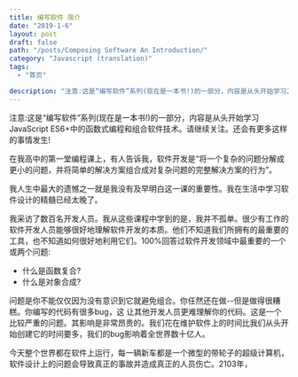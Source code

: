 ```yaml
---
title: 编写软件 简介
date: "2019-1-6"
layout: post
draft: false
path: "/posts/Composing Software An Introduction/"
category: "Javascript (translation)"
tags:
  - "首页"

description: "注意:这是“编写软件”系列(现在是一本书!)的一部分，内容是从头开始学习JavaScript ES6+中的函数式编程和组合软件技术。请继续关注。还会有更多这样的事情发生!"
---
```


注意:这是“编写软件”系列(现在是一本书!)的一部分，内容是从头开始学习JavaScript ES6+中的函数式编程和组合软件技术。请继续关注。还会有更多这样的事情发生!

在我高中的第一堂编程课上，有人告诉我，软件开发是“将一个复杂的问题分解成更小的问题，并将简单的解决方案组合成对复杂问题的完整解决方案的行为”。

我人生中最大的遗憾之一就是我没有及早明白这一课的重要性。我在生活中学习软件设计的精髓已经太晚了。

我采访了数百名开发人员。我从这些课程中学到的是，我并不孤单。很少有工作的软件开发人员能够很好地理解软件开发的本质。他们不知道我们所拥有的最重要的工具，也不知道如何很好地利用它们。100%回答过软件开发领域中最重要的一个或两个问题:

+ 什么是函数复合?
+ 什么是对象合成?

问题是你不能仅仅因为没有意识到它就避免组合。你任然还在做--但是做得很糟糕。你编写的代码有很多bug，这
让其他开发人员更难理解你的代码。这是一个比较严重的问题。其影响是非常昂贵的。我们花在维护软件上的时间比我们从头开始创建它的时间要多，我们的bug影响着全世界数十亿人。

今天整个世界都在软件上运行，每一辆新车都是一个微型的带轮子的超级计算机，软件设计上的问题会导致真正的事故并造成真正的人员伤亡。2103年，